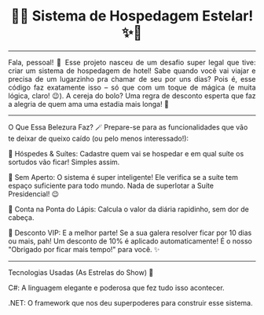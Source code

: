 <h1 align = "center">🏨✨ Sistema de Hospedagem Estelar! ✨🏨</h1>


- - -
 <p style="text-align: justify;">Fala, pessoal! 🚀 Esse projeto nasceu de um desafio super legal que tive: criar um sistema de hospedagem de hotel! Sabe quando você vai viajar e precisa de um lugarzinho pra chamar de seu por uns dias? Pois é, esse código faz exatamente isso – só que com um toque de mágica (e muita lógica, claro! 😉).
A cereja do bolo? Uma regra de desconto esperta que faz a alegria de quem ama uma estadia mais longa! 🤑

   - - -

O Que Essa Belezura Faz? 🪄
Prepare-se para as funcionalidades que vão te deixar de queixo caído (ou pelo menos interessado!):

👥 Hóspedes & Suítes: Cadastre quem vai se hospedar e em qual suíte os sortudos vão ficar! Simples assim.

🚫 Sem Aperto: O sistema é super inteligente! Ele verifica se a suíte tem espaço suficiente para todo mundo. Nada de superlotar a Suíte Presidencial! 😉

💸 Conta na Ponta do Lápis: Calcula o valor da diária rapidinho, sem dor de cabeça.

🎉 Desconto VIP: E a melhor parte! Se a sua galera resolver ficar por 10 dias ou mais, pah! Um desconto de 10% é aplicado automaticamente! É o nosso "Obrigado por ficar mais tempo!" para você. ✨

- - -
Tecnologias Usadas (As Estrelas do Show) 🌟

C#: A linguagem elegante e poderosa que fez tudo isso acontecer.

.NET: O framework que nos deu superpoderes para construir esse sistema.</p>
